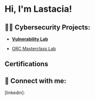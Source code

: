 <h1>Hi, I'm Lastacia! </h1>

<h2>👨‍💻 Cybersecurity Projects:</h2>

- <b> [Vulnerability Lab](https://github.com/Lastacia/Vulnerability-Lab/blob/main/README.md)</b>

 - [GRC Masterclass Lab](https://github.com/Lastacia/Risk-assessment-Lab.git)

  <h2>Certifications</h2>
  


<h2> 🤳 Connect with me:</h2>
[linkedin]: 

<!--
**joshmadakor1/joshmadakor1** is a ✨ _special_ ✨ repository because its `README.md` (this file) appears on your GitHub profile.

Here are some ideas to get you started:

- 🔭 I’m currently working on ...
- 🌱 I’m currently learning ...
- 👯 I’m looking to collaborate on ...
- 🤔 I’m looking for help with ...
- 💬 Ask me about ...
- 📫 How to reach me: ...
- 😄 Pronouns: ...
- ⚡ Fun fact: ...
-->
